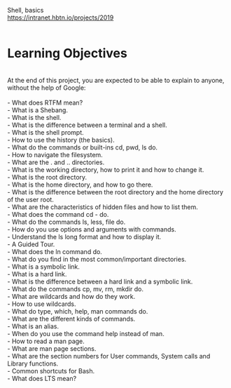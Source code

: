 Shell, basics<br>
https://intranet.hbtn.io/projects/2019<br>
<br>
# Learning Objectives<br>
<br>
At the end of this project, you are expected to be able to explain to anyone, without the help of Google:<br>
<br>
- What does RTFM mean?<br>
- What is a Shebang.<br>
- What is the shell.<br>
- What is the difference between a terminal and a shell.<br>
- What is the shell prompt.<br>
- How to use the history (the basics).<br>
- What do the commands or built-ins cd, pwd, ls do.<br>
- How to navigate the filesystem.<br>
- What are the . and .. directories.<br>
- What is the working directory, how to print it and how to change it.<br>
- What is the root directory.<br>
- What is the home directory, and how to go there.<br>
- What is the difference between the root directory and the home directory of the user root.<br>
- What are the characteristics of hidden files and how to list them.<br>
- What does the command cd - do.<br>
- What do the commands ls, less, file do.<br>
- How do you use options and arguments with commands.<br>
- Understand the ls long format and how to display it.<br>
- A Guided Tour.<br>
- What does the ln command do.<br>
- What do you find in the most common/important directories.<br>
- What is a symbolic link.<br>
- What is a hard link.<br>
- What is the difference between a hard link and a symbolic link.<br>
- What do the commands cp, mv, rm, mkdir do.<br>
- What are wildcards and how do they work.<br>
- How to use wildcards.<br>
- What do type, which, help, man commands do.<br>
- What are the different kinds of commands.<br>
- What is an alias.<br>
- When do you use the command help instead of man.<br>
- How to read a man page.<br>
- What are man page sections.<br>
- What are the section numbers for User commands, System calls and Library functions.<br>
- Common shortcuts for Bash.<br>
- What does LTS mean?<br>
<br>
